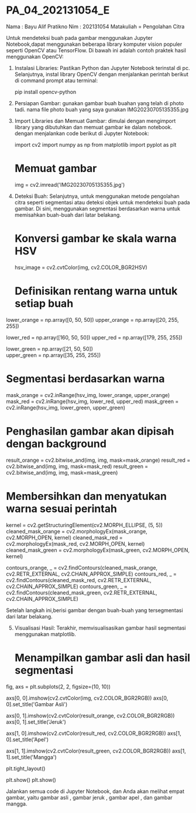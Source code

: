 # PA_04_202131054_E

Nama : Bayu Alif Pratikno
Nim : 202131054
Matakuliah = Pengolahan Citra

Untuk mendeteksi buah pada gambar menggunakan Jupyter Notebook,dapat menggunakan beberapa library komputer vision populer seperti OpenCV atau TensorFlow. Di bawah ini adalah contoh praktek hasil menggunakan OpenCV:

1. Instalasi Libraries:
   Pastikan Python dan Jupyter Notebook terinstal di pc. Selanjutnya, instal library OpenCV dengan menjalankan perintah berikut di command prompt atau terminal:

   pip install opencv-python
  
2. Persiapan Gambar:
   gunakan gambar buah buahan yang telah di photo tadi. nama file photo buah yang saya gunakan   IMG20230705135355.jpg

3. Import Libraries dan Memuat Gambar:
   dimulai dengan mengimport library yang dibutuhkan dan memuat gambar ke dalam notebook. dengan menjalankan code berikut di Jupyter Notebook:

   import cv2
   import numpy as np
   from matplotlib import pyplot as plt

   # Memuat gambar
   img = cv2.imread('IMG20230705135355.jpg')

4. Deteksi Buah:
   Selanjutnya, untuk menggunakan metode pengolahan citra seperti segmentasi atau deteksi objek untuk mendeteksi buah pada gambar. Di sini, menggunakan segmentasi berdasarkan warna untuk memisahkan buah-buah dari latar belakang.

   # Konversi gambar ke skala warna HSV
   hsv_image = cv2.cvtColor(img, cv2.COLOR_BGR2HSV)

   # Definisikan rentang warna untuk setiap buah
lower_orange = np.array([0, 50, 50])
upper_orange = np.array([20, 255, 255])

lower_red = np.array([160, 50, 50])
upper_red = np.array([179, 255, 255])

lower_green = np.array([21, 50, 50])  
upper_green = np.array([35, 255, 255])

   # Segmentasi berdasarkan warna
mask_orange = cv2.inRange(hsv_img, lower_orange, upper_orange)
mask_red = cv2.inRange(hsv_img, lower_red, upper_red)
mask_green = cv2.inRange(hsv_img, lower_green, upper_green)

   # Penghasilan gambar akan dipisah dengan background
result_orange = cv2.bitwise_and(img, img, mask=mask_orange)
result_red = cv2.bitwise_and(img, img, mask=mask_red)
result_green = cv2.bitwise_and(img, img, mask=mask_green)

   # Membersihkan dan menyatukan warna sesuai perintah
kernel = cv2.getStructuringElement(cv2.MORPH_ELLIPSE, (5, 5))
cleaned_mask_orange = cv2.morphologyEx(mask_orange, cv2.MORPH_OPEN, kernel)
cleaned_mask_red = cv2.morphologyEx(mask_red, cv2.MORPH_OPEN, kernel)
cleaned_mask_green = cv2.morphologyEx(mask_green, cv2.MORPH_OPEN, kernel)  

contours_orange, _ = cv2.findContours(cleaned_mask_orange, cv2.RETR_EXTERNAL, cv2.CHAIN_APPROX_SIMPLE)
contours_red, _ = cv2.findContours(cleaned_mask_red, cv2.RETR_EXTERNAL, cv2.CHAIN_APPROX_SIMPLE)
contours_green, _ = cv2.findContours(cleaned_mask_green, cv2.RETR_EXTERNAL, cv2.CHAIN_APPROX_SIMPLE)

   Setelah langkah ini,berisi gambar dengan buah-buah yang tersegmentasi dari latar belakang.

5. Visualisasi Hasil:
   Terakhir, memvisualisasikan gambar hasil segmentasi menggunakan matplotlib.

   # Menampilkan gambar asli dan hasil segmentasi
fig, axs = plt.subplots(2, 2, figsize=(10, 10)) 

axs[0, 0].imshow(cv2.cvtColor(img, cv2.COLOR_BGR2RGB))
axs[0, 0].set_title('Gambar Asli')

axs[0, 1].imshow(cv2.cvtColor(result_orange, cv2.COLOR_BGR2RGB))
axs[0, 1].set_title('Jeruk')

axs[1, 0].imshow(cv2.cvtColor(result_red, cv2.COLOR_BGR2RGB))
axs[1, 0].set_title('Apel')

axs[1, 1].imshow(cv2.cvtColor(result_green, cv2.COLOR_BGR2RGB))
axs[1, 1].set_title('Mangga')

plt.tight_layout()

plt.show()
   plt.show()

   Jalankan semua code di Jupyter Notebook, dan Anda akan melihat empat gambar, yaitu gambar asli , gambar jeruk , gambar apel , dan gambar mangga.

